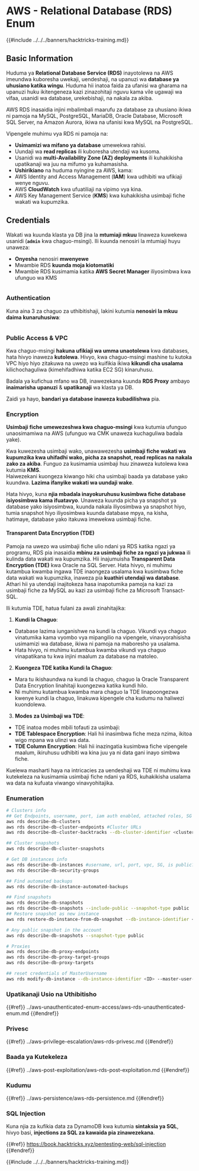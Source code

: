 # AWS - Relational Database (RDS) Enum

{{#include ../../../banners/hacktricks-training.md}}

## Basic Information

Huduma ya **Relational Database Service (RDS)** inayotolewa na AWS imeundwa kuboresha uwekaji, uendeshaji, na upanuzi wa **database ya uhusiano katika wingu**. Huduma hii inatoa faida za ufanisi wa gharama na upanuzi huku ikitengeneza kazi zinazohitaji nguvu kama vile ugawaji wa vifaa, usanidi wa database, urekebishaji, na nakala za akiba.

AWS RDS inasaidia injini mbalimbali maarufu za database za uhusiano ikiwa ni pamoja na MySQL, PostgreSQL, MariaDB, Oracle Database, Microsoft SQL Server, na Amazon Aurora, ikiwa na ufanisi kwa MySQL na PostgreSQL.

Vipengele muhimu vya RDS ni pamoja na:

- **Usimamizi wa mifano ya database** umewekwa rahisi.
- Uundaji wa **read replicas** ili kuboresha utendaji wa kusoma.
- Usanidi wa **multi-Availability Zone (AZ) deployments** ili kuhakikisha upatikanaji wa juu na mifumo ya kuhamasisha.
- **Ushirikiano** na huduma nyingine za AWS, kama:
- AWS Identity and Access Management (**IAM**) kwa udhibiti wa ufikiaji wenye nguvu.
- AWS **CloudWatch** kwa ufuatiliaji na vipimo vya kina.
- AWS Key Management Service (**KMS**) kwa kuhakikisha usimbaji fiche wakati wa kupumzika.

## Credentials

Wakati wa kuunda klasta ya DB jina la **mtumiaji mkuu** linaweza kuwekewa usanidi (**`admin`** kwa chaguo-msingi). Ili kuunda nenosiri la mtumiaji huyu unaweza:

- **Onyesha** nenosiri **mwenyewe**
- Mwambie RDS **kuunda moja kiotomatiki**
- Mwambie RDS kusimamia katika **AWS Secret Manager** iliyosimbwa kwa ufunguo wa KMS

<figure><img src="../../../images/image (144).png" alt=""><figcaption></figcaption></figure>

### Authentication

Kuna aina 3 za chaguo za uthibitishaji, lakini kutumia **nenosiri la mkuu daima kunaruhusiwa**:

<figure><img src="../../../images/image (227).png" alt=""><figcaption></figcaption></figure>

### Public Access & VPC

Kwa chaguo-msingi **hakuna ufikiaji wa umma unaotolewa** kwa databases, hata hivyo inaweza **kutolewa**. Hivyo, kwa chaguo-msingi mashine tu kutoka VPC hiyo hiyo zitakuwa na uwezo wa kuifikia ikiwa **kikundi cha usalama** kilichochaguliwa (kimehifadhiwa katika EC2 SG) kinaruhusu.

Badala ya kufichua mfano wa DB, inawezekana kuunda **RDS Proxy** ambayo **inaimarisha** **upanuzi** & **upatikanaji** wa klasta ya DB.

Zaidi ya hayo, **bandari ya database inaweza kubadilishwa** pia.

### Encryption

**Usimbaji fiche umewezeshwa kwa chaguo-msingi** kwa kutumia ufunguo unaosimamiwa na AWS (ufunguo wa CMK unaweza kuchaguliwa badala yake).

Kwa kuwezesha usimbaji wako, unawawezesha **usimbaji fiche wakati wa kupumzika kwa uhifadhi wako, picha za snapshot, read replicas na nakala zako za akiba**. Funguo za kusimamia usimbaji huu zinaweza kutolewa kwa kutumia **KMS**.\
Haiwezekani kuongeza kiwango hiki cha usimbaji baada ya database yako kuundwa. **Lazima ifanyike wakati wa uundaji wake**.

Hata hivyo, kuna **njia mbadala inayokuruhusu kusimbwa fiche database isiyosimbwa kama ifuatavyo**. Unaweza kuunda picha ya snapshot ya database yako isiyosimbwa, kuunda nakala iliyosimbwa ya snapshot hiyo, tumia snapshot hiyo iliyosimbwa kuunda database mpya, na kisha, hatimaye, database yako itakuwa imewekwa usimbaji fiche.

#### Transparent Data Encryption (TDE)

Pamoja na uwezo wa usimbaji fiche ulio ndani ya RDS katika ngazi ya programu, RDS pia inasaidia **mbinu za usimbaji fiche za ngazi ya jukwaa** ili kulinda data wakati wa kupumzika. Hii inajumuisha **Transparent Data Encryption (TDE)** kwa Oracle na SQL Server. Hata hivyo, ni muhimu kutambua kwamba ingawa TDE inaongeza usalama kwa kusimbwa fiche data wakati wa kupumzika, inaweza pia **kuathiri utendaji wa database**. Athari hii ya utendaji inajitokeza hasa inapotumika pamoja na kazi za usimbaji fiche za MySQL au kazi za usimbaji fiche za Microsoft Transact-SQL.

Ili kutumia TDE, hatua fulani za awali zinahitajika:

1. **Kundi la Chaguo**:
- Database lazima iunganishwe na kundi la chaguo. Vikundi vya chaguo vinatumika kama vyombo vya mipangilio na vipengele, vinavyorahisisha usimamizi wa database, ikiwa ni pamoja na maboresho ya usalama.
- Hata hivyo, ni muhimu kutambua kwamba vikundi vya chaguo vinapatikana tu kwa injini maalum za database na matoleo.
2. **Kuongeza TDE katika Kundi la Chaguo**:
- Mara tu ikishaundwa na kundi la chaguo, chaguo la Oracle Transparent Data Encryption linahitaji kuongezwa katika kundi hilo.
- Ni muhimu kutambua kwamba mara chaguo la TDE linapoongezwa kwenye kundi la chaguo, linakuwa kipengele cha kudumu na haliwezi kuondolewa.
3. **Modes za Usimbaji wa TDE**:
- TDE inatoa modes mbili tofauti za usimbaji:
- **TDE Tablespace Encryption**: Hali hii inasimbwa fiche meza nzima, ikitoa wigo mpana wa ulinzi wa data.
- **TDE Column Encryption**: Hali hii inazingatia kusimbwa fiche vipengele maalum, ikiruhusu udhibiti wa kina juu ya ni data gani inayo simbwa fiche.

Kuelewa masharti haya na intricacies za uendeshaji wa TDE ni muhimu kwa kutekeleza na kusimamia usimbaji fiche ndani ya RDS, kuhakikisha usalama wa data na kufuata viwango vinavyohitajika.

### Enumeration
```bash
# Clusters info
## Get Endpoints, username, port, iam auth enabled, attached roles, SG
aws rds describe-db-clusters
aws rds describe-db-cluster-endpoints #Cluster URLs
aws rds describe-db-cluster-backtracks --db-cluster-identifier <cluster-name>

## Cluster snapshots
aws rds describe-db-cluster-snapshots

# Get DB instances info
aws rds describe-db-instances #username, url, port, vpc, SG, is public?
aws rds describe-db-security-groups

## Find automated backups
aws rds describe-db-instance-automated-backups

## Find snapshots
aws rds describe-db-snapshots
aws rds describe-db-snapshots --include-public --snapshot-type public
## Restore snapshot as new instance
aws rds restore-db-instance-from-db-snapshot --db-instance-identifier <ID> --db-snapshot-identifier <ID> --availability-zone us-west-2a

# Any public snapshot in the account
aws rds describe-db-snapshots --snapshot-type public

# Proxies
aws rds describe-db-proxy-endpoints
aws rds describe-db-proxy-target-groups
aws rds describe-db-proxy-targets

## reset credentials of MasterUsername
aws rds modify-db-instance --db-instance-identifier <ID> --master-user-password <NewPassword> --apply-immediately
```
### Upatikanaji Usio na Uthibitisho

{{#ref}}
../aws-unauthenticated-enum-access/aws-rds-unauthenticated-enum.md
{{#endref}}

### Privesc

{{#ref}}
../aws-privilege-escalation/aws-rds-privesc.md
{{#endref}}

### Baada ya Kutekeleza

{{#ref}}
../aws-post-exploitation/aws-rds-post-exploitation.md
{{#endref}}

### Kudumu

{{#ref}}
../aws-persistence/aws-rds-persistence.md
{{#endref}}

### SQL Injection

Kuna njia za kufikia data za DynamoDB kwa kutumia **sintaksia ya SQL**, hivyo basi, **injections za SQL za kawaida pia zinawezekana**.

{{#ref}}
https://book.hacktricks.xyz/pentesting-web/sql-injection
{{#endref}}

{{#include ../../../banners/hacktricks-training.md}}
